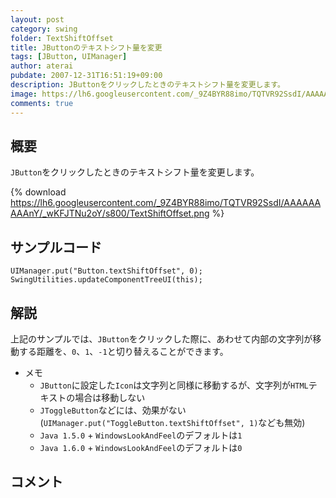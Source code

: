 ```yaml
---
layout: post
category: swing
folder: TextShiftOffset
title: JButtonのテキストシフト量を変更
tags: [JButton, UIManager]
author: aterai
pubdate: 2007-12-31T16:51:19+09:00
description: JButtonをクリックしたときのテキストシフト量を変更します。
image: https://lh6.googleusercontent.com/_9Z4BYR88imo/TQTVR92SsdI/AAAAAAAAAnY/_wKFJTNu2oY/s800/TextShiftOffset.png
comments: true
---
```

## 概要
`JButton`をクリックしたときのテキストシフト量を変更します。

{% download https://lh6.googleusercontent.com/_9Z4BYR88imo/TQTVR92SsdI/AAAAAAAAAnY/_wKFJTNu2oY/s800/TextShiftOffset.png %}

## サンプルコード
<pre class="prettyprint"><code>UIManager.put("Button.textShiftOffset", 0);
SwingUtilities.updateComponentTreeUI(this);
</code></pre>

## 解説
上記のサンプルでは、`JButton`をクリックした際に、あわせて内部の文字列が移動する距離を、`0`、`1`、`-1`と切り替えることができます。

- メモ
    - `JButton`に設定した`Icon`は文字列と同様に移動するが、文字列が`HTML`テキストの場合は移動しない
    - `JToggleButton`などには、効果がない(`UIManager.put("ToggleButton.textShiftOffset", 1)`なども無効)
    - `Java 1.5.0` + `WindowsLookAndFeel`のデフォルトは`1`
    - `Java 1.6.0` + `WindowsLookAndFeel`のデフォルトは`0`

<!-- dummy comment line for breaking list -->

## コメント
